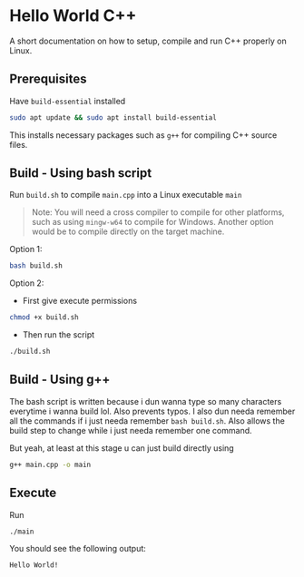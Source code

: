 # Hello World C++

A short documentation on how to setup, compile and run C++ properly on Linux.

## Prerequisites

Have `build-essential` installed

```bash
sudo apt update && sudo apt install build-essential
```

This installs necessary packages such as `g++` for compiling C++ source files.

## Build - Using bash script

Run `build.sh` to compile `main.cpp` into a Linux executable `main`
> Note: You will need a cross compiler to compile for other platforms, such as using `mingw-w64` to compile for Windows. Another option would be to compile directly on the target machine.

Option 1:
```bash
bash build.sh
```

Option 2:
- First give execute permissions
```bash
chmod +x build.sh
```
- Then run the script
```bash
./build.sh
```

## Build - Using g++

The bash script is written because i dun wanna type so many characters everytime i wanna build lol. Also prevents typos. I also dun needa remember all the commands if i just needa remember `bash build.sh`. Also allows the build step to change while i just needa remember one command.

But yeah, at least at this stage u can just build directly using
```bash
g++ main.cpp -o main
```

## Execute

Run 
```bash
./main
```

You should see the following output:
```txt
Hello World!
```